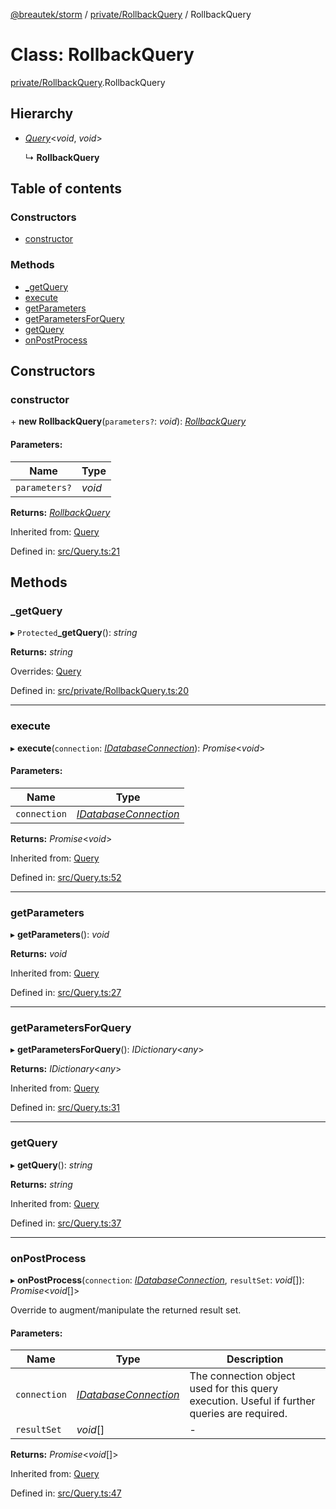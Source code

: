 [@breautek/storm](../README.md) / [private/RollbackQuery](../modules/private_rollbackquery.md) / RollbackQuery

# Class: RollbackQuery

[private/RollbackQuery](../modules/private_rollbackquery.md).RollbackQuery

## Hierarchy

* [*Query*](query.query-1.md)<*void*, *void*\>

  ↳ **RollbackQuery**

## Table of contents

### Constructors

- [constructor](private_rollbackquery.rollbackquery.md#constructor)

### Methods

- [\_getQuery](private_rollbackquery.rollbackquery.md#_getquery)
- [execute](private_rollbackquery.rollbackquery.md#execute)
- [getParameters](private_rollbackquery.rollbackquery.md#getparameters)
- [getParametersForQuery](private_rollbackquery.rollbackquery.md#getparametersforquery)
- [getQuery](private_rollbackquery.rollbackquery.md#getquery)
- [onPostProcess](private_rollbackquery.rollbackquery.md#onpostprocess)

## Constructors

### constructor

\+ **new RollbackQuery**(`parameters?`: *void*): [*RollbackQuery*](private_rollbackquery.rollbackquery.md)

#### Parameters:

Name | Type |
------ | ------ |
`parameters?` | *void* |

**Returns:** [*RollbackQuery*](private_rollbackquery.rollbackquery.md)

Inherited from: [Query](query.query-1.md)

Defined in: [src/Query.ts:21](https://github.com/breautek/storm/blob/0cbae4b/src/Query.ts#L21)

## Methods

### \_getQuery

▸ `Protected`**_getQuery**(): *string*

**Returns:** *string*

Overrides: [Query](query.query-1.md)

Defined in: [src/private/RollbackQuery.ts:20](https://github.com/breautek/storm/blob/0cbae4b/src/private/RollbackQuery.ts#L20)

___

### execute

▸ **execute**(`connection`: [*IDatabaseConnection*](../interfaces/idatabaseconnection.idatabaseconnection-1.md)): *Promise*<*void*\>

#### Parameters:

Name | Type |
------ | ------ |
`connection` | [*IDatabaseConnection*](../interfaces/idatabaseconnection.idatabaseconnection-1.md) |

**Returns:** *Promise*<*void*\>

Inherited from: [Query](query.query-1.md)

Defined in: [src/Query.ts:52](https://github.com/breautek/storm/blob/0cbae4b/src/Query.ts#L52)

___

### getParameters

▸ **getParameters**(): *void*

**Returns:** *void*

Inherited from: [Query](query.query-1.md)

Defined in: [src/Query.ts:27](https://github.com/breautek/storm/blob/0cbae4b/src/Query.ts#L27)

___

### getParametersForQuery

▸ **getParametersForQuery**(): *IDictionary*<*any*\>

**Returns:** *IDictionary*<*any*\>

Inherited from: [Query](query.query-1.md)

Defined in: [src/Query.ts:31](https://github.com/breautek/storm/blob/0cbae4b/src/Query.ts#L31)

___

### getQuery

▸ **getQuery**(): *string*

**Returns:** *string*

Inherited from: [Query](query.query-1.md)

Defined in: [src/Query.ts:37](https://github.com/breautek/storm/blob/0cbae4b/src/Query.ts#L37)

___

### onPostProcess

▸ **onPostProcess**(`connection`: [*IDatabaseConnection*](../interfaces/idatabaseconnection.idatabaseconnection-1.md), `resultSet`: *void*[]): *Promise*<*void*[]\>

Override to augment/manipulate the returned result set.

#### Parameters:

Name | Type | Description |
------ | ------ | ------ |
`connection` | [*IDatabaseConnection*](../interfaces/idatabaseconnection.idatabaseconnection-1.md) | The connection object used for this query execution. Useful if further queries are required.   |
`resultSet` | *void*[] | - |

**Returns:** *Promise*<*void*[]\>

Inherited from: [Query](query.query-1.md)

Defined in: [src/Query.ts:47](https://github.com/breautek/storm/blob/0cbae4b/src/Query.ts#L47)
